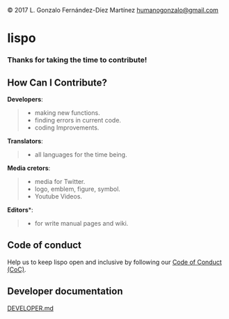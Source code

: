 © 2017 L. Gonzalo Fernández-Díez Martínez
<humanogonzalo@gmail.com>

# lispo

### Thanks for taking the time to contribute!

## How Can I Contribute?

**Developers**:
> - making new functions.
> - finding errors in current code.
> - coding Improvements.

**Translators**:
> - all languages for the time being.

**Media cretors**:
> - media for Twitter.
> - logo, emblem, figure, symbol.
> - Youtube Videos.

**Editors***:
> - for write manual pages and wiki.

## Code of conduct

Help us to keep lispo open and inclusive by following our [Code of Conduct (CoC)](https://github.com/gonzalofdz/lispo/blob/master/.github/CODE_OF_CONDUCT.md).

## Developer documentation

[DEVELOPER.md](https://github.com/gonzalofdz/lispo/blob/master/.github/DEVELOPER.md)

